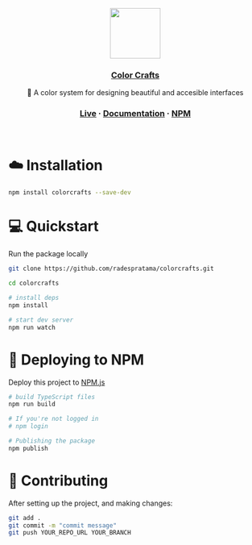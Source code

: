<p align="center">
  <a href="https://colorcrafts.studio">
    <img src="https://dl.dropbox.com/s/60s0c5owqnucgau/colorcrafts-250.png?dl=0" height="100">
    <h3 align="center">Color Crafts</h3>
  </a>
</p>

<p align="center">
  🎨 A color system for designing beautiful and accesible interfaces
</p>

<h3 align="center">
  <a href="https://github.com/radespratama/colorcrafts">Live</a>
    ·
  <a href="https://colorcrafts.studio/docs">Documentation</a>
    ·
  <a href="https://www.npmjs.com/package/colorcrafts">NPM</a>
</h3>

<br />

# ☁️ Installation

```bash
npm install colorcrafts --save-dev
```

# 💻 Quickstart

Run the package locally

```bash
git clone https://github.com/radespratama/colorcrafts.git

cd colorcrafts

# install deps
npm install

# start dev server
npm run watch
```

# 🚀 Deploying to NPM

Deploy this project to [NPM.js](https://npmjs.com/)

```bash
# build TypeScript files
npm run build

# If you're not logged in
# npm login

# Publishing the package
npm publish
```

# 🤞 Contributing

After setting up the project, and making changes:

```bash
git add .
git commit -m "commit message"
git push YOUR_REPO_URL YOUR_BRANCH
```
